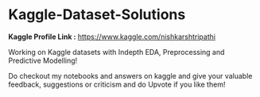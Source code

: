 # Kaggle-Dataset-Solutions

**Kaggle Profile Link :** https://www.kaggle.com/nishkarshtripathi

Working on Kaggle datasets with Indepth EDA, Preprocessing and Predictive Modelling!

Do checkout my notebooks and answers on kaggle and give your valuable feedback, suggestions or criticism and do Upvote if you like them!



